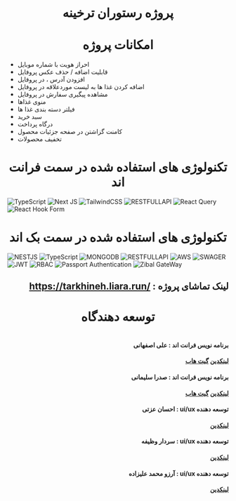 <h1 align="center">پروژه رستوران ترخینه</h1>


   
<h1 align="center">امکانات پروژه</h1>   

 - احراز هویت با شماره موبایل
 - قابلیت اضافه / حذف عکس پروفایل
 - افزودن آدرس ، در پروفایل
 - اضافه کردن غذا ها به لیست موردعلاقه در پروفایل
 - مشاهده پیگیری سفارش در پروفایل
 - منوی غذاها
 - فیلتر دسته بندی غذا ها
 - سبد خرید
 - درگاه پرداخت
 - کامنت گزاشتن در صفحه جزئیات محصول
 - تخفیف محصولات
 

<h1 align="center">تکنولوژی های استفاده شده در سمت فرانت اند</h1>
   
  ![TypeScript](https://img.shields.io/badge/typescript-%23007ACC.svg?style=for-the-badge&logo=typescript&logoColor=white)  ![Next JS](https://img.shields.io/badge/Next-black?style=for-the-badge&logo=next.js&logoColor=white) ![TailwindCSS](https://img.shields.io/badge/tailwindcss-%2338B2AC.svg?style=for-the-badge&logo=tailwind-css&logoColor=white)    ![RESTFULLAPI](https://camo.githubusercontent.com/c34dee682c94982dc8ddb35dfee235d7d4fdc1f85e21ab28a46aaad1aaa64dce/68747470733a2f2f696d672e736869656c64732e696f2f62616467652f2d5265737466756c2532304150492d3030383030303f7374796c653d666f722d7468652d6261646765266c6f676f3d7265737466756c2d617069266c6f676f436f6c6f723d7768697465)  ![React Query](https://img.shields.io/badge/-React%20Query-FF4154?style=for-the-badge&logo=react%20query&logoColor=white) ![React Hook Form](https://img.shields.io/badge/React%20Hook%20Form-%23EC5990.svg?style=for-the-badge&logo=reacthookform&logoColor=white)

<h1 align="center">تکنولوژی های استفاده شده در سمت بک اند</h1>

![NESTJS](https://img.shields.io/static/v1?style=for-the-badge&message=NestJS&color=E0234E&logo=NestJS&logoColor=FFFFFF&label=) ![TypeScript](https://img.shields.io/badge/typescript-%23007ACC.svg?style=for-the-badge&logo=typescript&logoColor=white) ![MONGODB](https://img.shields.io/badge/-MongoDB-13aa52?style=flat-square&logo=mongodb&logoColor=white) ![RESTFULLAPI](https://camo.githubusercontent.com/c34dee682c94982dc8ddb35dfee235d7d4fdc1f85e21ab28a46aaad1aaa64dce/68747470733a2f2f696d672e736869656c64732e696f2f62616467652f2d5265737466756c2532304150492d3030383030303f7374796c653d666f722d7468652d6261646765266c6f676f3d7265737466756c2d617069266c6f676f436f6c6f723d7768697465)  ![AWS](https://img.shields.io/badge/-AWS%20Storage-orange?style=for-the-badge&Color=white%22) ![SWAGER](https://img.shields.io/badge/-Swager%20Doc-green?style=for-the-badge&Color=white%22) ![JWT](https://img.shields.io/badge/-jwt%20guard-purple?style=for-the-badge&Color=white%22) ![RBAC](https://img.shields.io/badge/-Rbac-006185?style=for-the-badge&Color=white%22)
![Passport Authentication](https://img.shields.io/badge/-Passport%20Authentication-742934?style=for-the-badge&Color=white%22)  ![Zibal GateWay](https://img.shields.io/badge/-zibal%20gateway-blue?style=for-the-badge&Color=white%22)

<h2 align="start" dir="rtl">لینک تماشای پروژه : <a dir="ltr" href="https://tarkhineh.liara.run/">https://tarkhineh.liara.run/</a></h2>

<h1 align="center">
توسعه دهندگاه
<h1/>

<h4 align="start" dir="rtl">
برنامه نویس فرانت اند :   علی اصفهانی 
</h4>
<h4 dir="rtl">
<a href="https://www.linkedin.com/in/ali-esfahani-baa6b3237/">لینکدین</a>  <a href="https://github.com/alifcpr">گیت هاب<a/>
</h4>

<h4 align="start" dir="rtl">
برنامه نویس فرانت اند :   صدرا سلیمانی 
</h4>
<h4 dir="rtl">
<a href="https://www.linkedin.com/in/sadra-soleimani-48465a255/">لینکدین</a>  <a href="https://github.com/sadrax4">گیت هاب<a/>
</h4>

<h4 align="start" dir="rtl">
توسعه دهنده ui/ux : احسان عزتی
</h4>
<h4 dir="rtl">
<a href="https://www.linkedin.com/in/ehsan-ezzati-b282331b5">لینکدین</a> 
</h4>

<h4 align="start" dir="rtl">
توسعه دهنده ui/ux : سردار وظیفه
</h4>
<h4 dir="rtl">
<a href="https://www.linkedin.com/in/sardar-wazifeh">لینکدین</a> 
</h4>

<h4 align="start" dir="rtl">
توسعه دهنده ui/ux : آرزو محمد علیزاده
</h4>
<h4 dir="rtl">
<a href="https://www.linkedin.com/in/arezoo-mohammadalizadeh">لینکدین</a> 
</h4>


